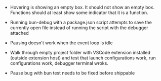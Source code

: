 
- Hovering is showing an empty box. It should not show an empty box. Functions should at least show some indicator that it is a function.

- Running bun-debug with a package.json script attempts to save the currently open file instead of running the script with the debugger attached
- Pausing doesn't work when the event loop is idle
- Walk through empty project folder with VSCode extension installed (outside extension host) and test that launch configurations work, run configurations work, debugger terminal wroks. 
- Pause bug with bun test needs to be fixed before shippable

